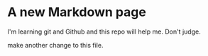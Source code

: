 # A new Markdown page

I'm learning git and Github and this repo will help me. Don't judge.

make another change to this file.
